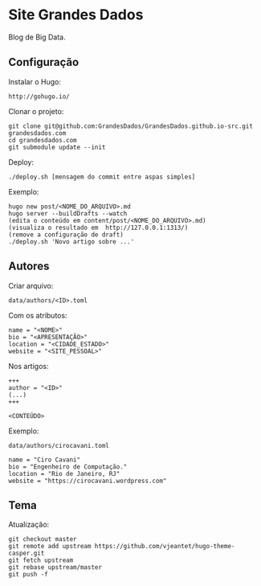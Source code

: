 Site Grandes Dados
==================

Blog de Big Data.

Configuração
------------

Instalar o Hugo:

    http://gohugo.io/

Clonar o projeto:

    git clone git@github.com:GrandesDados/GrandesDados.github.io-src.git grandesdados.com
    cd grandesdados.com
    git submodule update --init

Deploy:

    ./deploy.sh [mensagem do commit entre aspas simples]

Exemplo:

    hugo new post/<NOME_DO_ARQUIVO>.md
    hugo server --buildDrafts --watch
    (edita o conteúdo em content/post/<NOME_DO_ARQUIVO>.md)
    (visualiza o resultado em  http://127.0.0.1:1313/)
    (remove a configuração de draft)
    ./deploy.sh 'Novo artigo sobre ...'

Autores
-------

Criar arquivo:

    data/authors/<ID>.toml

Com os atributos:

    name = "<NOME>"
    bio = "<APRESENTAÇÃO>"
    location = "<CIDADE_ESTADO>"
    website = "<SITE_PESSOAL>"

Nos artigos:

    +++
    author = "<ID>"
    (...)
    +++
    
    <CONTEÚDO>

Exemplo:

    data/authors/cirocavani.toml
    
    name = "Ciro Cavani"
    bio = "Engenheiro de Computação."
    location = "Rio de Janeiro, RJ"
    website = "https://cirocavani.wordpress.com"

Tema
----

Atualização:

    git checkout master
    git remote add upstream https://github.com/vjeantet/hugo-theme-casper.git
    git fetch upstream
    git rebase upstream/master
    git push -f
